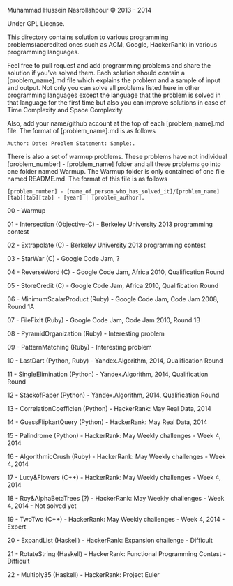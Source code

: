 Muhammad Hussein Nasrollahpour © 2013 -  2014

Under GPL License.

This directory contains solution to various programming problems(accredited ones such as ACM, Google, HackerRank) in various programming languages.

Feel free to pull request and add programming problems and share the solution if you've solved them. Each solution should contain a [problem_name].md file which explains the problem and a sample of input and output. Not only you can solve all problems listed here in other programming languages except the language that the problem is solved in that language for the first time but also you can improve solutions in case of Time Complexity and Space Complexity.

Also, add your name/github account at the top of each [problem_name].md file. The format of [problem_name].md is as follows

	Author: Date: Problem Statement: Sample:.

There is also a set of warmup problems. These problems have not individual [problem_number] - [problem_name] folder and all these problems go into one folder named Warmup. The Warmup folder is only contained of one file named README.md. The format of this file is as follows

	[problem_number] - [name_of_person_who_has_solved_it]/[problem_name] [tab][tab][tab] - [year] | [problem_author].

  00 - Warmup

  01 - Intersection 	     (Objective-C)     - Berkeley University 2013 programming contest

  02 - Extrapolate  	     (C)               - Berkeley University 2013 programming contest

  03 - StarWar      	     (C)               - Google Code Jam, ?

  04 - ReverseWord  	     (C)               - Google Code Jam, Africa 2010, Qualification Round

  05 - StoreCredit  	     (C)               - Google Code Jam, Africa 2010, Qualification Round

  06 - MinimumScalarProduct  (Ruby)            - Google Code Jam, Code Jam 2008, Round 1A

  07 - FileFixIt             (Ruby)            - Google Code Jam, Code Jam 2010, Round 1B

  08 - PyramidOrganization   (Ruby)            - Interesting problem

  09 - PatternMatching       (Ruby)            - Interesting problem

  10 - LastDart	      	     (Python, Ruby)    - Yandex.Algorithm, 2014, Qualification Round

  11 - SingleElimination     (Python)	       - Yandex.Algorithm, 2014, Qualification Round

  12 - StackofPaper          (Python)          - Yandex.Algorithm, 2014, Qualification Round

  13 - CorrelationCoefficien (Python)          - HackerRank: May Real Data, 2014

  14 - GuessFlipkartQuery    (Python)          - HackerRank: May Real Data, 2014

  15 - Palindrome            (Python)          - HackerRank: May Weekly challenges - Week 4, 2014

  16 - AlgorithmicCrush      (Ruby)            - HackerRank: May Weekly challenges - Week 4, 2014

  17 - Lucy&Flowers          (C++)             - HackerRank: May Weekly challenges - Week 4, 2014

  18 - Roy&AlphaBetaTrees    (?)               - HackerRank: May Weekly challenges - Week 4, 2014 - Not solved yet

  19 - TwoTwo                (C++)             - HackerRank: May Weekly challenges - Week 4, 2014 - Expert

  20 - ExpandList	     (Haskell)	       - HackerRank: Expansion challenge - Difficult

  21 - RotateString          (Haskell)         - HackerRank: Functional Programming Contest - Difficult
   
  22 - Multiply35            (Haskell)         - HackerRank: Project Euler
